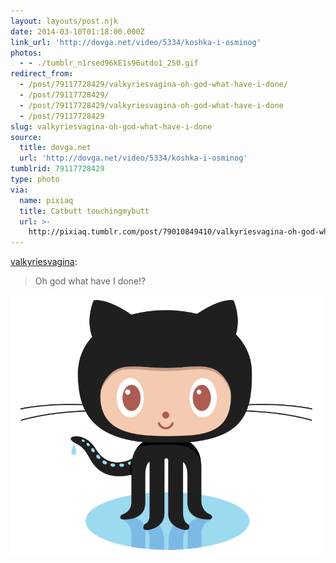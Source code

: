 ```yaml
---
layout: layouts/post.njk
date: 2014-03-10T01:18:00.000Z
link_url: 'http://dovga.net/video/5334/koshka-i-osminog'
photos:
  - - ./tumblr_n1rsed96kE1s96utdo1_250.gif
redirect_from:
  - /post/79117728429/valkyriesvagina-oh-god-what-have-i-done/
  - /post/79117728429/
  - /post/79117728429/valkyriesvagina-oh-god-what-have-i-done
  - /post/79117728429
slug: valkyriesvagina-oh-god-what-have-i-done
source:
  title: dovga.net
  url: 'http://dovga.net/video/5334/koshka-i-osminog'
tumblrid: 79117728429
type: photo
via:
  name: pixiaq
  title: Catbutt touchingmybutt
  url: >-
    http://pixiaq.tumblr.com/post/79010849410/valkyriesvagina-oh-god-what-have-i-done
---
```

<p><a class="tumblr_blog" href="http://valkyriesvagina.tumblr.com/post/78836866283/oh-god-what-have-i-done">valkyriesvagina</a>:</p>

<blockquote>
<p>Oh god what have I done!?</p>
</blockquote>

<p><img width="500" src="./Octocat.png" alt="octocat"/></p>
